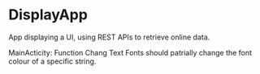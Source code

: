 # DisplayApp

App displaying a UI, using REST APIs to retrieve online data.

MainActicity: Function Chang Text Fonts should patrially change the font colour of a specific string.
